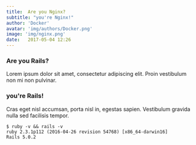 ```yaml
---
title:  Are you Nginx?
subtitle: "you're Nginx!"
author: 'Docker'
avatar: 'img/authors/Docker.png'
image: 'img/nginx.png'
date:   2017-05-04 12:26
---
```



### Are you Rails?
Lorem ipsum dolor sit amet, consectetur adipiscing elit. Proin vestibulum non mi non pulvinar.

### you're Rails!
Cras eget nisl accumsan, porta nisl in, egestas sapien. Vestibulum gravida nulla sed facilisis tempor.
```
$ ruby -v && rails -v
ruby 2.3.1p112 (2016-04-26 revision 54768) [x86_64-darwin16]
Rails 5.0.2
```